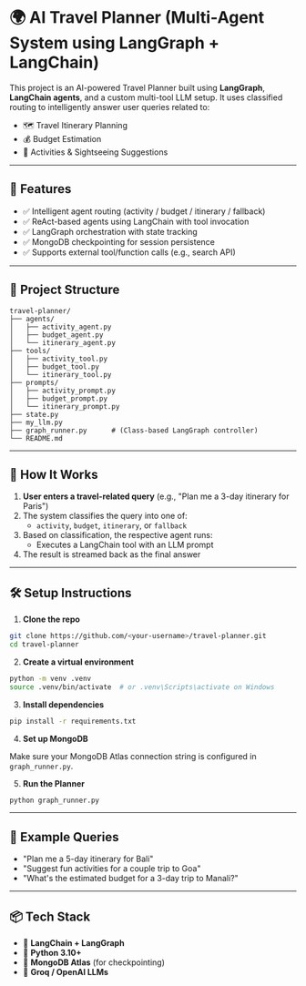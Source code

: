 # 🌍 AI Travel Planner (Multi-Agent System using LangGraph + LangChain)

This project is an AI-powered Travel Planner built using **LangGraph**, **LangChain agents**, and a custom multi-tool LLM setup. It uses classified routing to intelligently answer user queries related to:
- 🗺️ Travel Itinerary Planning
- 💰 Budget Estimation
- 🎡 Activities & Sightseeing Suggestions

---

## 🧠 Features

- ✅ Intelligent agent routing (activity / budget / itinerary / fallback)
- ✅ ReAct-based agents using LangChain with tool invocation
- ✅ LangGraph orchestration with state tracking
- ✅ MongoDB checkpointing for session persistence
- ✅ Supports external tool/function calls (e.g., search API)

---

## 🔧 Project Structure

```
travel-planner/
├── agents/
│   ├── activity_agent.py
│   ├── budget_agent.py
│   └── itinerary_agent.py
├── tools/
│   ├── activity_tool.py
│   ├── budget_tool.py
│   └── itinerary_tool.py
├── prompts/
│   ├── activity_prompt.py
│   ├── budget_prompt.py
│   └── itinerary_prompt.py
├── state.py
├── my_llm.py
├── graph_runner.py      # (Class-based LangGraph controller)
└── README.md
```

---

## 🚀 How It Works

1. **User enters a travel-related query** (e.g., "Plan me a 3-day itinerary for Paris")
2. The system classifies the query into one of:
   - `activity`, `budget`, `itinerary`, or `fallback`
3. Based on classification, the respective agent runs:
   - Executes a LangChain tool with an LLM prompt
4. The result is streamed back as the final answer

---

## 🛠️ Setup Instructions

1. **Clone the repo**

```bash
git clone https://github.com/<your-username>/travel-planner.git
cd travel-planner
```

2. **Create a virtual environment**

```bash
python -m venv .venv
source .venv/bin/activate  # or .venv\Scripts\activate on Windows
```

3. **Install dependencies**

```bash
pip install -r requirements.txt
```

4. **Set up MongoDB**

Make sure your MongoDB Atlas connection string is configured in `graph_runner.py`.

5. **Run the Planner**

```bash
python graph_runner.py
```

---

## 🧪 Example Queries

- "Plan me a 5-day itinerary for Bali"
- "Suggest fun activities for a couple trip to Goa"
- "What's the estimated budget for a 3-day trip to Manali?"

---

## 📦 Tech Stack

- 🔹 **LangChain + LangGraph**
- 🔹 **Python 3.10+**
- 🔹 **MongoDB Atlas** (for checkpointing)
- 🔹 **Groq / OpenAI LLMs**


